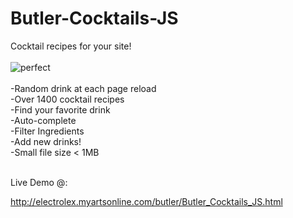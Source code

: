 # Butler-Cocktails-JS
Cocktail recipes for your site!
<br><br>
![perfect](https://user-images.githubusercontent.com/16135535/135731979-5c8bb34c-eaad-495f-83e5-f24107682d87.png)
<br>
<br>
-Random drink at each page reload<br>
-Over 1400 cocktail recipes<br>
-Find your favorite drink<br>
-Auto-complete<br>
-Filter Ingredients<br>
-Add new drinks!<br>
-Small file size < 1MB<br><br>

Live Demo @: 

http://electrolex.myartsonline.com/butler/Butler_Cocktails_JS.html
